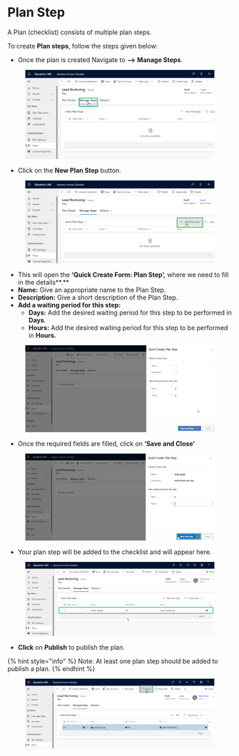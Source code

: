 # Plan Step

A Plan (checklist) consists of multiple plan steps.

To create **Plan steps**, follow the steps given below:

* Once the plan is created  Navigate to **-->** **Manage Steps**.

<figure><img src="../../../../.gitbook/assets/plan step_1 (1).png" alt=""><figcaption></figcaption></figure>

* Click on the **New Plan Step** button.

<figure><img src="../../../../.gitbook/assets/Plan step_2.png" alt=""><figcaption></figcaption></figure>

* This will open the **‘Quick Create Form: Plan Step’,** where we need to fill in the details**.**
* **Name:** Give an appropriate name to the Plan Step.
* **Description:** Give a short description of the Plan Step.
* **Add a waiting period for this step:**
  * **Days:** Add the desired waiting period for this step to be performed in **Days**.
  * **Hours:** Add the desired waiting period for this step to be performed in **Hours.**

<figure><img src="../../../../.gitbook/assets/Plan step_3 (2).png" alt=""><figcaption></figcaption></figure>

* Once the required fields are filled, click on **‘Save and Close’**

<figure><img src="../../../../.gitbook/assets/Plan step_3.1.png" alt=""><figcaption></figcaption></figure>

* Your plan step will be added to the checklist and will appear here.

<figure><img src="../../../../.gitbook/assets/plan step_3 (1).png" alt=""><figcaption></figcaption></figure>

* **Click** on **Publish** to publish the plan.

{% hint style="info" %}
Note: At least one plan step should be added to publish a plan.
{% endhint %}

<figure><img src="../../../../.gitbook/assets/Publish checklist.png" alt=""><figcaption></figcaption></figure>
